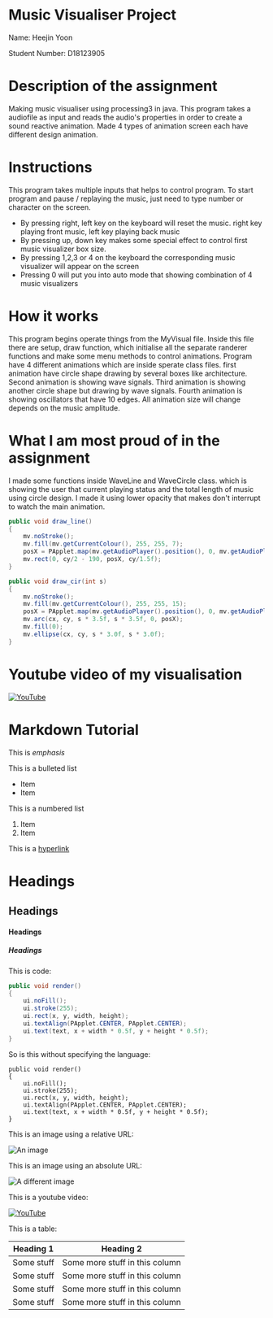 # Music Visualiser Project

Name: Heejin Yoon

Student Number: D18123905

# Description of the assignment
Making music visualiser using processing3 in java. This program takes a audiofile as input and reads the audio's properties in order to create a sound reactive animation. Made 4 types of animation screen each have different design animation. 
# Instructions
This program takes multiple inputs that helps to control program. To start program and pause / replaying the music, 
just need to type number or character on the screen. 
- By pressing right, left key on the keyboard will reset the music. right key playing front music, left key playing back music 
- By pressing up, down key makes some special effect to control first music visualizer box size. 
- By pressing 1,2,3 or 4 on the keyboard the corresponding music visualizer will appear on the screen
- Pressing 0 will put you into auto mode that showing combination of 4 music visualizers

# How it works
This program begins operate things from the MyVisual file. Inside this file there are setup, draw function, which initialise all the separate randerer functions and make some menu methods to control animations. Program have 4 different animations which are inside sperate class files. 
first animation have circle shape drawing by several boxes like architecture. 
Second animation is showing wave signals.
Third animation is showing another circle shape but drawing by wave signals. 
Fourth animation is showing oscillators that have 10 edges. 
All animation size will change depends on the music amplitude. 
# What I am most proud of in the assignment
I made some functions inside WaveLine and WaveCircle class. which is showing the user that current playing status and the total length of music using circle design. I made it using lower opacity that makes don't interrupt to watch the main animation. 
```Java
public void draw_line() 
{
    mv.noStroke();
    mv.fill(mv.getCurrentColour(), 255, 255, 7);
    posX = PApplet.map(mv.getAudioPlayer().position(), 0, mv.getAudioPlayer().length(), 0, cx);
    mv.rect(0, cy/2 - 190, posX, cy/1.5f);
}

public void draw_cir(int s) 
{
    mv.noStroke();
    mv.fill(mv.getCurrentColour(), 255, 255, 15);
    posX = PApplet.map(mv.getAudioPlayer().position(), 0, mv.getAudioPlayer().length(), 0, PApplet.TWO_PI);
    mv.arc(cx, cy, s * 3.5f, s * 3.5f, 0, posX);
    mv.fill(0);
    mv.ellipse(cx, cy, s * 3.0f, s * 3.0f);
}
```

# Youtube video of my visualisation 
[![YouTube](http://img.youtube.com/vi/RqMRlnR7KJQ/0.jpg)](https://youtu.be/RqMRlnR7KJQ)


# Markdown Tutorial

This is *emphasis*

This is a bulleted list

- Item
- Item

This is a numbered list

1. Item
1. Item

This is a [hyperlink](http://bryanduggan.org)

# Headings
## Headings
#### Headings
##### Headings

This is code:

```Java
public void render()
{
	ui.noFill();
	ui.stroke(255);
	ui.rect(x, y, width, height);
	ui.textAlign(PApplet.CENTER, PApplet.CENTER);
	ui.text(text, x + width * 0.5f, y + height * 0.5f);
}
```

So is this without specifying the language:

```
public void render()
{
	ui.noFill();
	ui.stroke(255);
	ui.rect(x, y, width, height);
	ui.textAlign(PApplet.CENTER, PApplet.CENTER);
	ui.text(text, x + width * 0.5f, y + height * 0.5f);
}
```

This is an image using a relative URL:

![An image](images/p8.png)

This is an image using an absolute URL:

![A different image](https://bryanduggandotorg.files.wordpress.com/2019/02/infinite-forms-00045.png?w=595&h=&zoom=2)

This is a youtube video:

[![YouTube](http://img.youtube.com/vi/J2kHSSFA4NU/0.jpg)](https://www.youtube.com/watch?v=J2kHSSFA4NU)

This is a table:

| Heading 1 | Heading 2 |
|-----------|-----------|
|Some stuff | Some more stuff in this column |
|Some stuff | Some more stuff in this column |
|Some stuff | Some more stuff in this column |
|Some stuff | Some more stuff in this column |


